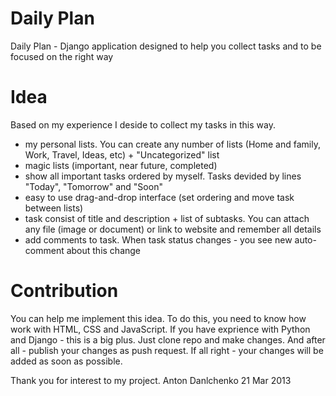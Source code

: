 Daily Plan
=========

Daily Plan - Django application designed to help you collect tasks and to be focused on the right way


Idea
=========

Based on my experience I deside to collect my tasks in this way.

 - my personal lists. You can create any number of lists (Home and family, Work, Travel, Ideas, etc) + "Uncategorized" list
 - magic lists (important, near future, completed)
 - show all important tasks ordered by myself. Tasks devided by lines "Today", "Tomorrow" and "Soon"
 - easy to use drag-and-drop interface (set ordering and move task between lists)
 - task consist of title and description + list of subtasks. You can attach any file (image or document) or link to website and remember all details
 - add comments to task. When task status changes - you see new auto-comment about this change


Contribution
=========

You can help me implement this idea. To do this, you need to know how work with HTML, CSS and JavaScript. If you have exprience with Python and Django - this is a big plus. Just clone repo and make changes. And after all - publish your changes as push request. If all right - your changes will be added as soon as possible.

Thank you for interest to my project.
Anton Danlchenko
21 Mar 2013
